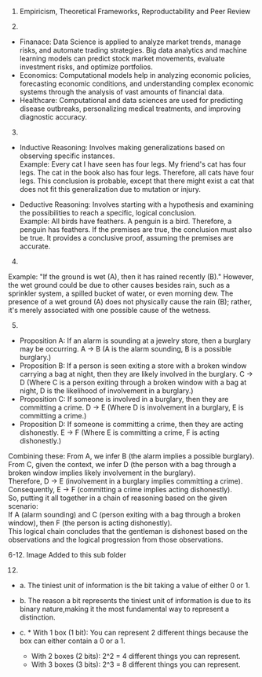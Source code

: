 1. Empiricism, Theoretical Frameworks, Reproductability and Peer Review  

2. 
* Finanace: Data Science is applied to analyze market trends, manage risks, and automate trading strategies. Big data analytics and machine learning models can predict stock market movements, evaluate investment risks, and optimize portfolios.  
* Economics: Computational models help in analyzing economic policies, forecasting economic conditions, and understanding complex economic systems through the analysis of vast amounts of financial data.  
* Healthcare: Computational and data sciences are used for predicting disease outbreaks, personalizing medical treatments, and improving diagnostic accuracy.  

3. 
* Inductive Reasoning: Involves making generalizations based on observing specific instances.  
Example: Every cat I have seen has four legs. My friend's cat has four legs. The cat in the book also has four legs. Therefore, all cats have four legs. This conclusion is probable, except that there might exist a cat that does not fit this generalization due to mutation or injury.  

* Deductive Reasoning: Involves starting with a hypothesis and examining the possibilities to reach a specific, logical conclusion.  
Example: All birds have feathers. A penguin is a bird. Therefore, a penguin has feathers. If the premises are true, the conclusion must also be true. It provides a conclusive proof, assuming the premises are accurate.

4.
Example: "If the ground is wet (A), then it has rained recently (B)." However, the wet ground could be due to other causes besides rain, such as a sprinkler system, a spilled bucket of water, or even morning dew. The presence of a wet ground (A) does not physically cause the rain (B); rather, it's merely associated with one possible cause of the wetness.

5.
* Proposition A: If an alarm is sounding at a jewelry store, then a burglary may be occurring. A → B (A is the alarm sounding, B is a possible burglary.)
* Proposition B: If a person is seen exiting a store with a broken window carrying a bag at night, then they are likely involved in the burglary. C → D (Where C is a person exiting through a broken window with a bag at night, D is the likelihood of involvement in a burglary.)
* Proposition C: If someone is involved in a burglary, then they are committing a crime. D → E (Where D is involvement in a burglary, E is committing a crime.)
* Proposition D: If someone is committing a crime, then they are acting dishonestly. E → F (Where E is committing a crime, F is acting dishonestly.)

Combining these:
From A, we infer B (the alarm implies a possible burglary).  
From C, given the context, we infer D (the person with a bag through a broken window implies likely involvement in the burglary).  
Therefore, D → E (involvement in a burglary implies committing a crime).  
Consequently, E → F (committing a crime implies acting dishonestly).  
So, putting it all together in a chain of reasoning based on the given scenario:  
If A (alarm sounding) and C (person exiting with a bag through a broken window), then F (the person is acting dishonestly).  
This logical chain concludes that the gentleman is dishonest based on the observations and the logical progression from those observations.  

6-12. Image Added to this sub folder

12.
* a. The tiniest unit of information is the bit taking a value of either 0 or 1.  

* b. The reason a bit represents the tiniest unit of information is due to its binary nature,making it the most fundamental way to represent a distinction.  

* c. * With 1 box (1 bit): You can represent 2 different things because the box can either contain a 0 or a 1. 
     * With 2 boxes (2 bits): 2^2 = 4 different things you can represent. 
     * With 3 boxes (3 bits): 2^3 = 8 different things you can represent.
